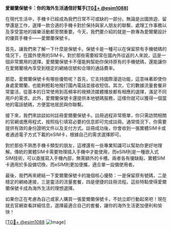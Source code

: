 **愛爾蘭保號卡：你的海外生活通信好幫手[[TG💪+ @esim1088](https://t.me/s/esim1088)]**

在現代生活中，手機卡已經成為我們日常不可或缺的一部分。無論是出國旅遊、留學還是工作，選擇一款合適的手機卡對於保持與家人朋友的聯繫、處理工作事務以及享受當地的娛樂活動都至關重要。今天，我們要介紹的就是一款專為愛爾蘭設計的優質手機卡——愛爾蘭保號卡。

首先，讓我們來了解一下什麼是保號卡。保號卡是一種可以在保留原有手機號碼的情況下，在國外使用的SIM卡。對於那些需要經常在國內外往返的人來說，這是一個非常實用的選擇。愛爾蘭保號卡不僅能夠幫助你保持原有的手機號碼，還能讓你在愛爾蘭境內享受到穩定的網絡信號和合理的通話費率。

那麼，愛爾蘭保號卡有哪些優勢呢？首先，它支持國際漫遊功能，這意味著即使你身處愛爾蘭，也能夠輕鬆地撥打國內電話並接收短信。其次，它的數據流量套餐非常靈活，從基本的日常使用到高頻率的視頻流媒體播放都有相應的選擇，滿足不同用戶的需求。此外，愛爾蘭保號卡還提供本地號碼服務，這樣你就可以獲得一個當地的電話號碼，方便當地居民與你聯繫。

接下來，我們來談談如何註冊愛爾蘭保號卡。註冊過程非常簡單，你只需訪問相關的官網或應用程式，按照指引填寫必要的信息即可完成註冊。通常情況下，你需要提供有效的身份證明文件以及支付方式。註冊成功後，你會收到一張實體SIM卡或者通過電子方式下載的eSIM卡，根據自己的需求選擇即可。

對於那些不熟悉手機卡類型的朋友，這裡還有一些專業知識可以幫助你更好地理解。傳統的實體SIM卡需要物理插入手機中才能使用，而eSIM則是一種嵌入式SIM技術，可以直接寫入手機內部，無需額外的卡槽。兩者各有優缺點，實體SIM卡適用於多設備切換，而eSIM則更加便攜，適合單一設備使用者。

最後，我們再來總結一下愛爾蘭保號卡的幾個核心優勢：一是保留原有號碼，二是穩定的網絡連接，三是靈活的流量套餐，四是便捷的註冊流程。這些特點使得愛爾蘭保號卡成為海外生活的理想選擇。

如果你正在考慮為自己或家人購買一張愛爾蘭保號卡，不妨立即行動起來吧！現在就去官網查看詳細信息，選擇最適合自己的套餐，讓你的海外生活更加便利和愉快！

[[TG💪+ @esim1088](https://t.me/s/esim1088) ![Image](https://i.postimg.cc/4NQfJmqS/Snipaste-2025-05-13-00-14-12.png)]